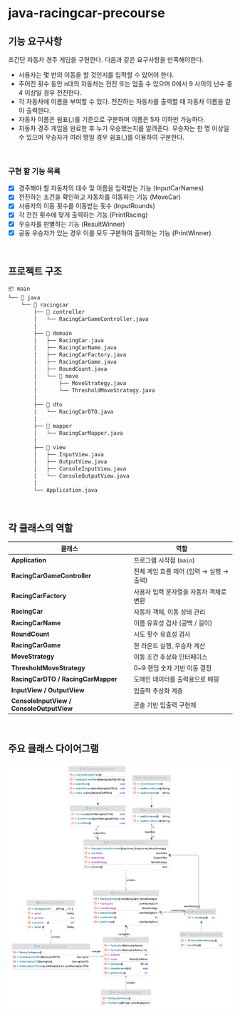 # java-racingcar-precourse
## 기능 요구사항
초간단 자동차 경주 게임을 구현한다. 다음과 같은 요구사항을 만족해야한다.
- 사용자는 몇 번의 이동을 할 것인지를 입력할 수 있어야 한다.
- 주어진 횟수 동안 n대의 자동차는 전진 또는 멈출 수 있으며 0에서 9 사이의 난수 중 4 이상일 경우 전진한다.
- 각 자동차에 이름을 부여할 수 있다. 전진하는 자동차를 출력할 때 자동차 이름을 같이 출력한다.
- 자동차 이름은 쉼표(,)를 기준으로 구분하며 이름은 5자 이하만 가능하다.
- 자동차 경주 게임을 완료한 후 누가 우승했는지를 알려준다. 우승자는 한 명 이상일 수 있으며 우승자가 여러 명일 경우 쉼표(,)를 이용하여 구분한다.
<br/>

### 구현 할 기능 목록
- [x] 경주해야 할 자동차의 대수 및 이름을 입력받는 기능 (InputCarNames)
- [x] 전진하는 조건을 확인하고 자동차를 이동하는 기능 (MoveCar)
- [x] 사용자의 이동 횟수를 이동받는 횟수 (InputRounds)
- [x] 각 전진 횟수에 맞게 출력하는 기능 (PrintRacing)
- [x] 우승자를 판별하는 기능 (ResultWinner)
- [x] 공동 우승자가 있는 경우 이를 모두 구분하여 출력하는 기능 (PrintWinner)
<br/>


## 프로젝트 구조
```angular2html
📦 main
└── 📂 java
    └── 📂 racingcar
        ├── 📂 controller
        │   └── RacingCarGameController.java
        │
        ├── 📂 domain
        │   ├── RacingCar.java 
        │   ├── RacingCarName.java           
        │   ├── RacingCarFactory.java       
        │   ├── RacingCarGame.java          
        │   ├── RoundCount.java           
        │   └── 📂 move
        │       ├── MoveStrategy.java         
        │       └── ThresholdMoveStrategy.java
        │
        ├── 📂 dto
        │   └── RacingCarDTO.java          
        │
        ├── 📂 mapper
        │   └── RacingCarMapper.java         
        │
        ├── 📂 view
        │   ├── InputView.java              
        │   ├── OutputView.java               
        │   ├── ConsoleInputView.java         
        │   └── ConsoleOutputView.java     
        │
        └── Application.java
```
<br/>

## 각 클래스의 역할
| 클래스 | 역할 |
|--------|------|
| **Application** | 프로그램 시작점 (`main`) |
| **RacingCarGameController** | 전체 게임 흐름 제어 (입력 → 실행 → 출력) |
| **RacingCarFactory** | 사용자 입력 문자열을 자동차 객체로 변환 |
| **RacingCar** | 자동차 객체, 이동 상태 관리 |
| **RacingCarName** | 이름 유효성 검사 (공백 / 길이) |
| **RoundCount** | 시도 횟수 유효성 검사 |
| **RacingCarGame** | 한 라운드 실행, 우승자 계산 |
| **MoveStrategy** | 이동 조건 추상화 인터페이스 |
| **ThresholdMoveStrategy** | 0~9 랜덤 숫자 기반 이동 결정 |
| **RacingCarDTO / RacingCarMapper** | 도메인 데이터를 출력용으로 매핑 |
| **InputView / OutputView** | 입출력 추상화 계층 |
| **ConsoleInputView / ConsoleOutputView** | 콘솔 기반 입출력 구현체 |
<br/>

## 주요 클래스 다이어그램
![ClassDiagram.png](ClassDiagram.png)